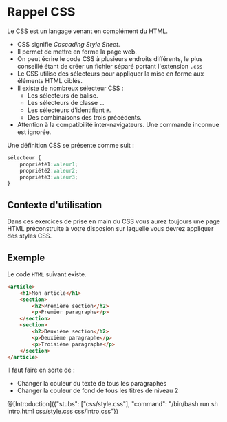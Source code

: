 # Rappel CSS
Le CSS est un langage venant en complément du HTML.
- CSS signifie *Cascading Style Sheet*.
- Il permet de mettre en forme la page web.
- On peut écrire le code CSS à plusieurs endroits différents, le plus conseillé étant de créer un fichier séparé portant l'extension `.css`
- Le CSS utilise des sélecteurs pour appliquer la mise en forme aux éléments HTML ciblés.
- Il existe de nombreux sélecteur CSS : 
	- Les sélecteurs de balise.
	- Les sélecteurs de classe `.`.
	- Les sélecteurs d'identifiant `#`.
	- Des combinaisons des trois précédents.
- Attention à la compatibilité inter-navigateurs. Une commande inconnue est ignorée.

Une définition CSS se présente comme suit : 
```css
sélecteur {
	propriété1:valeur1;
	propriété2:valeur2;
	propriété3:valeur3;
}
```

## Contexte d'utilisation
Dans ces exercices de prise en main du CSS vous aurez toujours une page HTML préconstruite à votre disposion sur laquelle vous devrez appliquer des styles CSS.

## Exemple
Le code `HTML` suivant existe.
```html
<article>
	<h1>Mon article</h1>
	<section>
		<h2>Première section</h2>
		<p>Premier paragraphe</p>
	</section>
	<section>
		<h2>Deuxième section</h2>
		<p>Deuxième paragraphe</p>
		<p>Troisième paragraphe</p>
	</section>
</article>
```
Il faut faire en sorte de : 
- Changer la couleur du texte de tous les paragraphes
- Changer la couleur de fond de tous les titres de niveau 2

@[Introduction]({"stubs": ["css/style.css"], "command": "/bin/bash run.sh intro.html css/style.css css/intro.css"})
